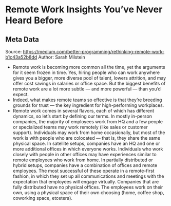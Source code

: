 # Remote Work Insights You’ve Never Heard Before

## Meta Data

Source:  https://medium.com/better-programming/rethinking-remote-work-b1c43a52b8dd 
Author: Sarah Milstein

- Remote work is becoming more common all the time, yet the arguments for it seem frozen in time. Yes, hiring people who can work anywhere gives you a bigger, more diverse pool of talent, lowers attrition, and may offer cost savings in salaries or office space. But the biggest benefits of remote work are a lot more subtle — and more powerful — than you’d expect.
- Indeed, what makes remote teams so effective is that they’re breeding grounds for trust — the key ingredient for high-performing workplaces.
- Remote work comes in several flavors, each of which has different dynamics, so let’s start by defining our terms.
  In mostly in-person companies, the majority of employees work from HQ and a few people or specialized teams may work remotely (like sales or customer support). Individuals may work from home occasionally, but most of the work is with people who are colocated — that is, they share the same physical space.
  In satellite setups, companies have an HQ and one or more additional offices in which everyone works. Individuals who work closely with people in other offices may have experiences similar to remote employees who work from home.
  In partially distributed or hybrid setups, companies have a combination of offices and remote employees. The most successful of these operate in a remote-first fashion, in which they set up all communications and meetings with the expectation that employees will engage virtually.
  Companies that are fully distributed have no physical offices. The employees work on their own, using a physical space of their own choosing (home, coffee shop, coworking space, etcetera).
